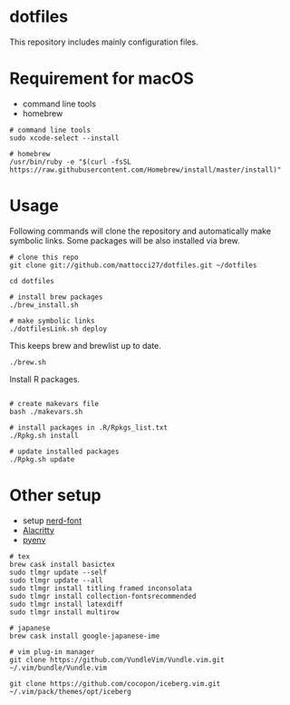 # dotfiles
This repository includes mainly configuration files.

# Requirement for macOS
- command line tools
- homebrew

```shell
# command line tools
sudo xcode-select --install

# homebrew
/usr/bin/ruby -e "$(curl -fsSL https://raw.githubusercontent.com/Homebrew/install/master/install)"
```

# Usage
Following commands will clone the repository and automatically make symbolic links. Some packages will be also installed via brew.
```shell
# clone this repo
git clone git://github.com/mattocci27/dotfiles.git ~/dotfiles

cd dotfiles

# install brew packages
./brew_install.sh

# make symbolic links
./dotfilesLink.sh deploy
```

This keeps brew and brewlist up to date.
```shell
./brew.sh
```

Install R packages.
```shell

# create makevars file
bash ./makevars.sh

# install packages in .R/Rpkgs_list.txt
./Rpkg.sh install

# update installed packages
./Rpkg.sh update
```

# Other setup
- setup [nerd-font](https://qiita.com/sizukutamago/items/2ba906ab3fa404eac02d)
- [Alacritty](https://github.com/jwilm/alacritty)
- [pyenv](https://qiita.com/crankcube@github/items/15f06b32ec56736fc43a)

```shell
# tex
brew cask install basictex
sudo tlmgr update --self
sudo tlmgr update --all
sudo tlmgr install titling framed inconsolata
sudo tlmgr install collection-fontsrecommended
sudo tlmgr install latexdiff
sudo tlmgr install multirow

# japanese
brew cask install google-japanese-ime

# vim plug-in manager
git clone https://github.com/VundleVim/Vundle.vim.git ~/.vim/bundle/Vundle.vim

git clone https://github.com/cocopon/iceberg.vim.git ~/.vim/pack/themes/opt/iceberg
```
